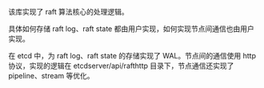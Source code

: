 

该库实现了 raft 算法核心的处理逻辑。

具体如何存储 raft log、raft state 都由用户实现，如何实现节点间通信也由用户实现。

在 etcd 中，为 raft log、raft state 的存储实现了 WAL。节点间的通信使用 http 协议，实现的逻辑在 etcdserver/api/rafthttp 目录下，节点通信还实现了 pipeline、stream 等优化。

